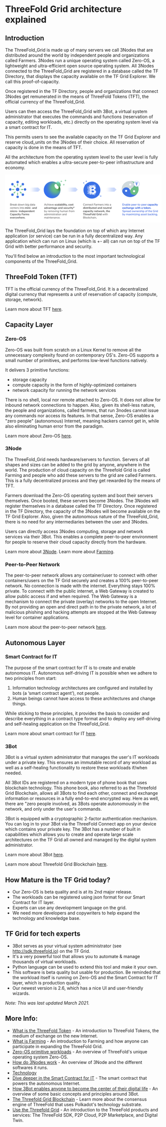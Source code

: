 # ThreeFold Grid architecture explained

## Introduction 

The ThreeFold_Grid is made up of many servers we call 3Nodes that are distributed around the world by independent people and organizations called Farmers. 3Nodes run a unique operating system called Zero-OS, a lightweight and ultra-efficient open source operating system. All 3Nodes connected to the ThreeFold_Grid are registered in a database called the TF Directory, that displays the capacity available on the TF Grid Explorer. We call this proof-of-capacity. 

Once registered in the TF Directory, people and organizations that connect 3Nodes get remunerated in the means of ThreeFold Tokens (TFT), the official currency of the ThreeFold_Grid. 

Users can then access the ThreeFold_Grid with 3Bot, a virtual system administrator that executes the commands and functions (reservation of capacity, editing workloads, etc.) directly on the operating system level via a smart contract for IT.  

This permits users to see the available capacity on the TF Grid Explorer and reserve cloud_units on the 3Nodes of their choice. All reservation of capacity is done in the means of TFT.

All the architecture from the operating system level to the user level is fully automated which enables a ultra-secure peer-to-peer infrastructure and economy. 

![](img/tf_principle_banner.png)

The ThreeFold_Grid lays the foundation on top of which any Internet application (or service) can be run in a fully decentralized way. Any application which can run on Linux (which is +- all) can run on top of the TF Grid with better performance and security.

You'll find below an introduction to the most important technological components of the ThreeFold_Grid.

## ThreeFold Token (TFT)

TFT is the official currency of the ThreeFold_Grid. It is a decentralized digital currency that represents a unit of reservation of capacity (compute, storage, network).

Learn more about TFT [here](token_what).

## Capacity Layer 

### Zero-OS

Zero-OS was built from scratch on a Linux Kernel to remove all the unnecessary complexity found on contemporary OS's. Zero-OS supports a small number of primitives, and performs low-level functions natively. 

It delivers 3 primitive functions: 
- storage capacity
- compute capacity in the form of highly-optimized containers
- network capacity for running the network services

There is no shell, local nor remote attached to Zero-OS. It does not allow for inbound network connections to happen. Also, given its shell-less nature, the people and organizations, called farmers, that run 3nodes cannot issue any commands nor access its features. In that sense, Zero-OS enables a "zero people" (autonomous) Internet, meaning hackers cannot get in, while also eliminating human error from the paradigm. 

Learn more about Zero-OS [here](internet4:zos).

### 3Node

The ThreeFold_Grid needs hardware/servers to function. Servers of all shapes and sizes can be added to the grid by anyone, anywhere in the world. The production of cloud capacity on the Threefold Grid is called Farming and people who add these servers to the grid are called Farmers. This is a fully decentralized process and they get rewarded by the means of TFT. 

Farmers download the Zero-OS operating system and boot their servers themselves. Once booted, these servers become 3Nodes. The 3Nodes will register themselves in a database called the TF Directory. Once registered in the TF Directory, the capacity of the 3Nodes will become available on the TF Grid Explorer. Also, given the autonomous nature of the ThreeFold_Grid, there is no need for any intermediaries between the user and 3Nodes. 

Users can directly access 3Nodes computing, storage and network services via their 3Bot. This enables a complete peer-to-peer environment for people to reserve their cloud capacity directly from the hardware.

Learn more about [3Node](3node).
Learn more about [Farming](farming_intro).

### Peer-to-Peer Network

The peer-to-peer network allows any container/user to connect with other containers/users on the TF Grid securely and creates a 100% peer-to-peer network. No connection is made with the internet. Everything stays 100% private. To connect with the public internet, a Web Gateway is created to allow public access if and when required. The Web Gateway is a mechanism to connect the private (overlay) networks to the open Internet. By not providing an open and direct path in to the private network, a lot of malicious phishing and hacking attempts are stopped at the Web Gateway level for container applications. 

Learn more about the peer-to-peer network [here](internet4:znet).

## Autonomous Layer

### Smart Contract for IT

The purpose of the smart contract for IT is to create and enable autonomous IT. Autonomous self-driving IT is possible when we adhere to two principles from start:

1. Information technology architectures are configured and installed by bots (a ‘smart contract agent’), not people.
2. Human beings cannot have access to these architectures and change things.

While sticking to these principles, it provides the basis to consider and describe everything in a contract type format and to deploy any self-driving and self-healing application on the ThreeFold_Grid.

Learn more about smart contract for IT [here](tftech:smartcontract_it).

### 3Bot

3Bot is a virtual system administrator that manages the user's IT workloads under a private key. This ensures an immutable record of any workload as well as a self-healing functionality to restore these workloads if/when needed. 

All 3Bot IDs are registered on a modern type of phone book that uses blockchain technology. This phone book, also referred to as the Threefold Grid Blockchain, allows all 3Bots to find each other, connect and exchange information or resources in a fully end-to-end encrypted way. Here as well, there are "zero people involved, as 3Bots operate autonomously in the network, and only under the user's commands. 

3Bot is equipped with a cryptographic 2-factor authentication mechanism. You can log in to your 3Bot via the ThreeFold Connect app on your device which contains your private key. The 3Bot has a number of built in capabilities which allows you to create and operate large scale architectures on the TF Grid all owned and managed by the digital system administrator. 

Learn more about 3Bot [here](internet4:part4_3bot_digital_avatar_digital_self).

Learn more about Threefold Grid Blockchain [here](internet4:consensus3).

## How Mature is the TF Grid today?

- Our Zero-OS is beta quality and is at its 2nd major release.
- The workloads can be registered using json format for our Smart Contract for IT layer.
- Experts can use any development language on the grid.
- We need more developers and copywriters to help expand the technology and knowledge base.

## TF Grid for tech experts

- 3Bot serves as your virtual system administrator (see http://sdk.threefold.io) on the TF Grid.
- It's a very powerful tool that allows you to automate & manage thousands of virtual workloads.
- Python language can be used to extend this tool and make it your own.
- This software is beta quality but usable for production. Be reminded that the workload itself is running on Zero-OS and the Smart Contract for IT layer, which is production quality.
- Our newest version is 2.6, which has a nice UI and user-friendly wizards.

*Note: This was last updated March 2021.*

## More Info:

- [What is the ThreeFold Token](token_what) - An introduction to ThreeFold Tokens, the medium of exchange on the new Internet.
- [What is Farming](farming_intro) - An introduction to Farming and how anyone can participate in expanding the ThreeFold Grid.
- [Zero-OS primitive workloads](internet4:zos) - An overview of ThreeFold's unique operating system Zero-OS.
- [How do 3Nodes work](internet4:part1_the_3node) - An overview of 3Node and the different softwares it runs.
- [Technology](internet4:technology)
- [Dive deeper in the Smart Contract for IT](tftech:smartcontract_it) - The smart contract that powers the autonomous Internet. 
- [How 3Bot enables anyone to become the center of their digital life](internet4:part3_smart_it_circles_3bot) - An overview of some basic concepts and principles around 3Bot.
- [The Threefold Grid Blockchain](internet4:consensus3) - Learn more about the consensus engine of ThreeFold that uses Polkadot's technology substrate.
- [Use the Threefold Grid](use_tfgrid) - An introduction to the ThreeFold products and services: The ThreeFold SDK, P2P Cloud, P2P Marketplace, and Digital Twin.






